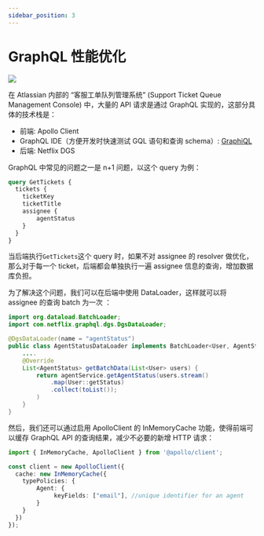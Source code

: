 ```yaml
---
sidebar_position: 3
---
```


# GraphQL 性能优化


![](/img/symphony.jpeg) 

在 Atlassian 内部的 “客服工单队列管理系统” (Support Ticket Queue Management Console) 中，大量的 API 请求是通过 GraphQL 实现的，这部分具体的技术栈是：

- 前端: Apollo Client
- GraphQL IDE（方便开发时快速测试 GQL 语句和查询 schema）: [GraphiQL](https://team.atlassian.com/gateway/api/graphql)
- 后端: Netflix DGS

GraphQL 中常见的问题之一是 n+1 问题，以这个 query 为例：
```graphql
query GetTickets {
  tickets {
    ticketKey
    ticketTitle
    assignee {
        agentStatus
    }
  }
}
```
当后端执行`GetTickets`这个 query 时，如果不对 assignee 的 resolver 做优化，那么对于每一个 ticket，后端都会单独执行一遍 assignee 信息的查询，增加数据库负担。


为了解决这个问题，我们可以在后端中使用 DataLoader，这样就可以将 assignee 的查询 batch 为一次 ：

```java
import org.dataload.BatchLoader;
import com.netflix.graphql.dgs.DgsDataLoader;

@DgsDataLoader(name = "agentStatus")
public class AgentStatusDataLoader implements BatchLoader<User, AgentStatus> {
    ....
    @Override
    List<AgentStatus> getBatchData(List<User> users) {
        return agentService.getAgentStatus(users.stream()
            .map(User::getStatus)
            .collect(toList());
        )
    }
}
```

然后，我们还可以通过启用 ApolloClient 的 InMemoryCache 功能，使得前端可以缓存 GraphQL API 的查询结果，减少不必要的新增 HTTP 请求：

```typescript showLineNumbers
import { InMemoryCache, ApolloClient } from '@apollo/client';

const client = new ApolloClient({
  cache: new InMemoryCache({
    typePolicies: {
        Agent: {
             keyFields: ["email"], //unique identifier for an agent
        }
    }
  })
});
```